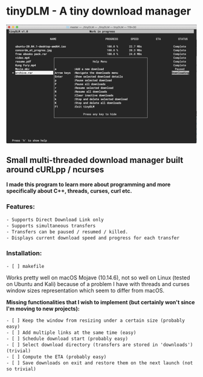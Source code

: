# tinyDLM - A tiny download manager

![tinyDLM](/imgs/screenshot.jpg)

## Small multi-threaded download manager built around cURLpp / ncurses 
**I made this program to learn more about programming and more specifically about C++, threads, curses, curl etc.**

### Features:
    - Supports Direct Download Link only 
    - Supports simultaneous transfers  
    - Transfers can be paused / resumed / killed.
    - Displays current download speed and progress for each transfer  

### Installation:
    
    - [ ] makefile

Works pretty well on macOS Mojave (10.14.6), not so well on Linux (tested on Ubuntu and Kali) because of 
a problem I have with threads and curses window sizes representation which seem to differ from macOS. 


**Missing functionalities that I wish to implement (but certainly won't since I'm moving to new projects):**

    - [ ] Keep the window from resizing under a certain size (probably easy)
    - [ ] Add multiple links at the same time (easy)
    - [ ] Schedule download start (probably easy)
    - [ ] Select download directory (transfers are stored in 'downloads') (trivial)
    - [ ] Compute the ETA (probably easy)
    - [ ] Save downloads on exit and restore them on the next launch (not so trivial)



